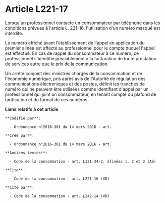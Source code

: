 # Article L221-17

Lorsqu'un professionnel contacte un consommateur par téléphone dans les conditions prévues à l'article L. 221-16,
l'utilisation d'un numéro masqué est interdite. 

Le numéro affiché avant l'établissement de l'appel en application du premier alinéa est affecté au professionnel pour le
compte duquel l'appel est effectué. En cas de rappel du consommateur à ce numéro, ce professionnel s'identifie préalablement
à la facturation de toute prestation de services autre que le prix de la communication. 

Un arrêté conjoint des ministres chargés de la consommation et de l'économie numérique, pris après avis de l'Autorité de
régulation des communications électroniques et des postes, définit les tranches de numéro qui ne peuvent être utilisées comme
identifiant d'appel par un professionnel qui joint un consommateur, en tenant compte du plafond de tarification et du format
de ces numéros.

**Liens relatifs à cet article**

	**Codifié par**:

	  - Ordonnance n°2016-301 du 14 mars 2016 - art.

	**Créé par**:

	  - Ordonnance n°2016-301 du 14 mars 2016 - art.

	**Anciens textes**:

	  - Code de la consommation - art. L121-34-2, alinéas 1, 2 et 3 (Ab)

	**Cite**:

	  - Code de la consommation - art. L221-16 (VD)

	**Cité par**:

	  - Code de la consommation - art. L242-14 (VD)
